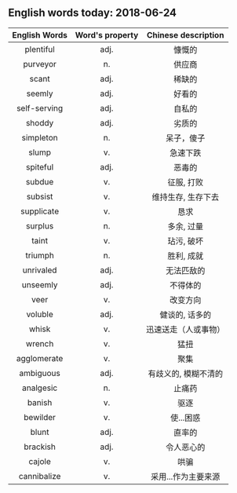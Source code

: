 ## English words today: 2018-06-24

| English Words | Word's property | Chinese description |
| :-----------: | :-------------: | :-----------------: |
| plentiful | adj. | 慷慨的 |
| purveyor | n. | 供应商 |
| scant | adj. | 稀缺的 |
| seemly | adj. | 好看的 |
| self-serving | adj. | 自私的 |
| shoddy | adj. | 劣质的 |
| simpleton | n. | 呆子，傻子 |
| slump | v. | 急速下跌 |
| spiteful | adj. | 恶毒的 |
| subdue | v. | 征服, 打败 |
| subsist | v. | 维持生存, 生存下去 |
| supplicate | v. | 恳求 |
| surplus | n. | 多余, 过量 |
| taint | v. | 玷污, 破坏 |
| triumph | n. | 胜利, 成就 |
| unrivaled | adj. | 无法匹敌的 |
| unseemly | adj. | 不得体的 |
| veer | v. | 改变方向 |
| voluble | adj.  | 健谈的, 话多的 |
| whisk | v. | 迅速送走（人或事物） |
| wrench | v. | 猛扭 |
| agglomerate | v. | 聚集 |
| ambiguous | adj. | 有歧义的, 模糊不清的 |
| analgesic | n. | 止痛药 |
| banish | v. | 驱逐 |
| bewilder | v. | 使...困惑 |
| blunt | adj. | 直率的 |
| brackish | adj. | 令人恶心的 |
| cajole | v. | 哄骗 |
| cannibalize | v. | 采用...作为主要来源 |
